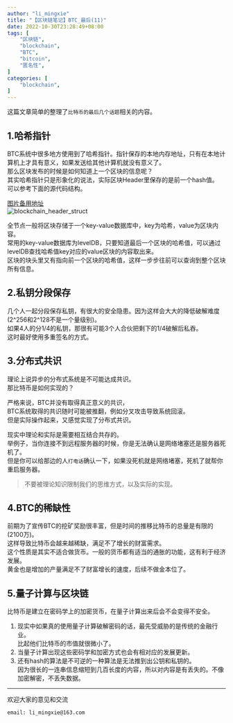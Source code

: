 ```yaml
---
author: "li_mingxie"
title: "【区块链笔记】BTC_最后(11)"
date: 2022-10-30T23:28:49+08:00
tags: [
    "区块链",
    "blockchain",
    "BTC",
    "bitcoin",
    "匿名性",
]
categories: [
    "blockchain",
]
---
```


这篇文章简单的整理了`比特币的最后几个话题`相关的内容。  <!--more-->  
  
## 1.哈希指针

BTC系统中很多地方使用到了哈希指针。指针保存的本地内存地址，只有在本地计算机上才具有意义，如果发送给其他计算机就没有意义了。  
那么区块发布的时候是如何知道上一个区块的信息呢？  
其实哈希指针只是形象化的说法，实际区块Header里保存的是前一个hash值。  
可以参考下面的源代码结构。  

[图片备用地址](https://limingxie.github.io/images/blockchain/bitcoin/block_header_struct.png)  
![blockchain_header_struct](https://mingxie-blog.oss-cn-beijing.aliyuncs.com/image/blockchain/bitcoin/block_header_struct.png)  

全节点一般将区块存储于一个key-value数据库中，key为哈希，value为区块内容。  
常用的key-value数据库为levelDB，只要知道最后一个区块的哈希值，可以通过levelDB查找哈希值key对应的value区块的内容取出来。  
区块的块头里又有指向前一个区块的哈希值，这样一步步往前可以查询到整个区块所有信息。  

## 2.私钥分段保存

几个人一起分段保存私钥，有很大的安全隐患。因为这样会大大的降低破解难度(2^256和2^128不是一个量级别)。  
如果4人的分1/4的私钥，那很有可能3个人合伙把剩下的1/4破解后私吞。  
这时最好使用多重签名的方式。  

## 3.分布式共识

理论上说异步的分布式系统是不可能达成共识。  
那比特币是如何实现的？  

严格来说，BTC并没有取得真正意义的共识，  
BTC系统取得的共识随时可能被推翻，例如分叉攻击导致系统回滚。  
但是实际操作起来，又感觉实现了分布式共识。  

现实中理论和实际是需要相互结合共存的。  
举例子，当你连接不到远程服务器的时候，你是无法确认是网络堵塞还是服务器死机了。  
但是你可以给那边的人`打电话`确认一下，如果没死机就是网络堵塞，死机了就帮你重启服务器。  

> 不要被理论知识限制我们的思维方式，以及实际的实现。

## 4.BTC的稀缺性

前期为了宣传BTC的挖矿奖励很丰富，但是时间的推移比特币的总量是有限的(2100万)。  
这样导致比特币会越来越稀缺，满足不了增长的财富需求。  
这个性质是其实不适合做货币。一般的货币都有适当的通胀的功能，这有利于经济发展。  
黄金也是增加的产量满足不了财富增长的速度，后续不做金本位了。

## 5.量子计算与区块链

比特币是建立在密码学上的加密货币，在量子计算出来后会不会变得不安全。  

1. 现实中如果真的使用量子计算破解密码的话，最先受威胁的是传统的金融行业。  
    比起他们比特币的市值就很微小了。  
2. 当量子计算出现这些密码学和加密方式也会有相对应的发展更新。
3. 还有hash的算法是不可逆的一种算法是无法推到出公钥和私钥的。  
    因为很长的一连串信息缩短到几百长度的内容，所以对内容是有丢失的。不像加密解密，不丢失数据。

----------------------------------------------
欢迎大家的意见和交流

`email: li_mingxie@163.com`
